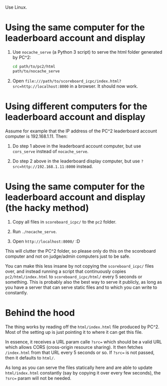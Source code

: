 Use Linux.



# Using the same computer for the leaderboard account and display

1. Use `nocache_serve` (a Python 3 script) to serve the html folder generated by PC^2:

    ```bash
    cd path/to/pc2/html
    path/to/nocache_serve
    ```

2. Open `file:///path/to/scoreboard_icpc/index.html?src=http://localhost:8000` in a browser. It should now work.



# Using different computers for the leaderboard account and display

Assume for example that the IP address of the PC^2 leaderboard account computer is 192.168.1.11. Then:

1. Do step 1 above in the leaderboard account computer, but use `cors_serve` instead of `nocache_serve`.

2. Do step 2 above in the leaderboard display computer, but use `?src=http://192.168.1.11:8000` instead.



# Using the same computer for the leaderboard account and display (the hacky method)

1. Copy all files in `scoreboard_icpc/` to the `pc2` folder.  

2. Run `./nocache_serve`.  

3. Open `http://localhost:8000/` :D

This will clutter the PC^2 folder, so please only do this on the scoreboard computer and not on judge/admin computers just to be safe.

You can make this less insane by not copying the `scoreboard_icpc/` files over, and instead running a script that continuously copies `pc2/html/index.html` to `scoreboard_icpc/html/` every 5 seconds or something. This is probably also the best way to serve it publicly, as long as you have a server that can serve static files and to which you can write to constantly.  



# Behind the hood

The thing works by reading off the `html/index.html` file produced by PC^2. Most of the setting up is just pointing it to where it can get this file.

In essence, it receives a URL param calle `?src=` which should be a valid URL which allows CORS (cross-origin resource sharing). It then fetches `/index.html` from that URL every 5 seconds or so. If `?src=` is not passed, then it defaults to `html/`.  

As long as you can serve the files statically here and are able to update `html/index.html` constantly (say by copying it over every few seconds), the `?src=` param will not be needed.  


